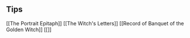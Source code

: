 
## Tips
[[The Portrait Epitaph]]
[[The Witch's Letters]]
[[Record of Banquet of the Golden Witch]]
[[]]
